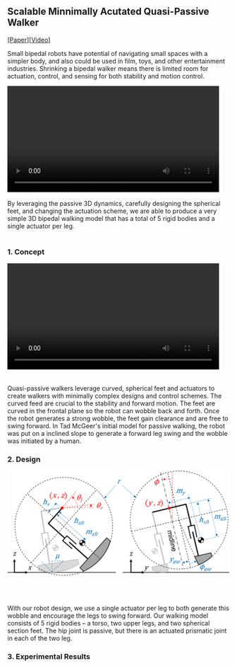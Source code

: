## Scalable Minnimally Acutated Quasi-Passive Walker 

[<a href="https://ieeexplore.ieee.org/document/9812053">Paper</a>][<a href="https://www.youtube.com/watch?v=kECAdJEaJlk">Video</a>]


Small bipedal robots have potential of navigating small spaces with a simpler body, and also could be used in film, toys, and other entertainment industries. Shrinking a bipedal walker means there is limited room for actuation, control, and sensing for both stability and motion control.

<video src="images/walkervid-ezgif.com-resize-video.mp4" width="480" height="240" controls></video>


By leveraging the passive 3D dynamics, carefully designing the spherical feet, and changing the actuation scheme, we are able to produce a very simple 3D bipedal walking model that has a total of 5 rigid bodies and a single actuator per leg.
<br><br/>

### 1. Concept

<video src="images/videoplayback-ezgif.com-video-cutter.mp4" width="480" height="240" controls></video>
<br><br/>

Quasi-passive walkers leverage curved, spherical feet and actuators to create walkers with minimally complex designs and control schemes. The curved feed are crucial to the stability and forward motion. The feet are curved in the frontal plane so the robot can wobble back and forth. Once the robot generates a strong wobble, the feet gain clearance and are free to swing forward. In Tad McGeer's initial model for passive walking, the robot was put on a inclined slope to generate a forward leg swing and the wobble was initiated by a human. 

### 2. Design

<img src="images/ModelsNew3.png?raw=true"/>

<br><br/>

With our robot design, we use a single actuator per leg to both generate this wobble and encourage the legs to swing forward. Our walking model consists of 5 rigid bodies – a torso, two upper legs, and two spherical section feet. The hip joint is passive, but there is an actuated prismatic joint in each of the two leg. 



### 3. Experimental Results


